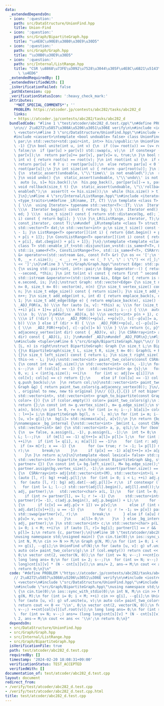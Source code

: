 ```yaml
---
data:
  _extendedDependsOn:
  - icon: ':question:'
    path: src/DataStructure/UnionFind.hpp
    title: Union-Find
  - icon: ':question:'
    path: src/Graph/BipartiteGraph.hpp
    title: "\u4E8C\u90E8\u30B0\u30E9\u30D5"
  - icon: ':question:'
    path: src/Graph/Graph.hpp
    title: "\u30B0\u30E9\u30D5"
  - icon: ':question:'
    path: src/Internal/ListRange.hpp
    title: "CSR \u8868\u73FE\u3092\u7528\u3044\u305F\u4E8C\u6B21\u5143\u914D\u5217\
      \ \u4ED6"
  _extendedRequiredBy: []
  _extendedVerifiedWith: []
  _isVerificationFailed: false
  _pathExtension: cpp
  _verificationStatusIcon: ':heavy_check_mark:'
  attributes:
    '*NOT_SPECIAL_COMMENTS*': ''
    PROBLEM: https://atcoder.jp/contests/abc282/tasks/abc282_d
    links:
    - https://atcoder.jp/contests/abc282/tasks/abc282_d
  bundledCode: "#line 1 \"test/atcoder/abc282_d.test.cpp\"\n#define PROBLEM \"https://atcoder.jp/contests/abc282/tasks/abc282_d\"\
    \n\n// 2\u8272\u5857\u308A\u5206\u3051\u306E verify\n\n#include <iostream>\n#include\
    \ <vector>\n#line 3 \"src/DataStructure/UnionFind.hpp\"\n#include <algorithm>\n\
    #include <cassert>\ntemplate <bool undoable= false> class UnionFind {\n std::vector<int>\
    \ par;\n std::vector<std::pair<int, int>> his;\npublic:\n UnionFind(int n): par(n,\
    \ -1) {}\n bool unite(int u, int v) {\n  if ((u= root(u)) == (v= root(v))) return\
    \ false;\n  if (par[u] > par[v]) std::swap(u, v);\n  if constexpr (undoable) his.emplace_back(v,\
    \ par[v]);\n  return par[u]+= par[v], par[v]= u, true;\n }\n bool same(int u,\
    \ int v) { return root(u) == root(v); }\n int root(int u) {\n  if constexpr (undoable)\
    \ return par[u] < 0 ? u : root(par[u]);\n  else return par[u] < 0 ? u : par[u]=\
    \ root(par[u]);\n }\n int size(int u) { return -par[root(u)]; }\n int time() const\
    \ {\n  static_assert(undoable, \"\\'time\\' is not enabled\");\n  return his.size();\n\
    \ }\n void undo() {\n  static_assert(undoable, \"\\'undo\\' is not enabled\");\n\
    \  auto [u, s]= his.back();\n  his.pop_back(), par[par[u]]-= s, par[u]= s;\n }\n\
    \ void rollback(size_t t) {\n  static_assert(undoable, \"\\'rollback\\' is not\
    \ enabled\");\n  assert(t <= his.size());\n  while (his.size() > t) undo();\n\
    \ }\n};\n#line 4 \"src/Internal/ListRange.hpp\"\n#include <iterator>\n#include\
    \ <type_traits>\n#define _LR(name, IT, CT) \\\n template <class T> struct name\
    \ { \\\n  using Iterator= typename std::vector<T>::IT; \\\n  Iterator bg, ed;\
    \ \\\n  Iterator begin() const { return bg; } \\\n  Iterator end() const { return\
    \ ed; } \\\n  size_t size() const { return std::distance(bg, ed); } \\\n  CT &operator[](int\
    \ i) const { return bg[i]; } \\\n }\n_LR(ListRange, iterator, T);\n_LR(ConstListRange,\
    \ const_iterator, const T);\n#undef _LR\ntemplate <class T> struct CSRArray {\n\
    \ std::vector<T> dat;\n std::vector<int> p;\n size_t size() const { return p.size()\
    \ - 1; }\n ListRange<T> operator[](int i) { return {dat.begin() + p[i], dat.begin()\
    \ + p[i + 1]}; }\n ConstListRange<T> operator[](int i) const { return {dat.cbegin()\
    \ + p[i], dat.cbegin() + p[i + 1]}; }\n};\ntemplate <template <class> class F,\
    \ class T> std::enable_if_t<std::disjunction_v<std::is_same<F<T>, ListRange<T>>,\
    \ std::is_same<F<T>, ConstListRange<T>>, std::is_same<F<T>, CSRArray<T>>>, std::ostream\
    \ &> operator<<(std::ostream &os, const F<T> &r) {\n os << '[';\n for (int _=\
    \ 0, __= r.size(); _ < __; ++_) os << (_ ? \", \" : \"\") << r[_];\n return os\
    \ << ']';\n}\n#line 3 \"src/Graph/Graph.hpp\"\nstruct Edge: std::pair<int, int>\
    \ {\n using std::pair<int, int>::pair;\n Edge &operator--() { return --first,\
    \ --second, *this; }\n int to(int v) const { return first ^ second ^ v; }\n friend\
    \ std::istream &operator>>(std::istream &is, Edge &e) { return is >> e.first >>\
    \ e.second, is; }\n};\nstruct Graph: std::vector<Edge> {\n size_t n;\n Graph(size_t\
    \ n= 0, size_t m= 0): vector(m), n(n) {}\n size_t vertex_size() const { return\
    \ n; }\n size_t edge_size() const { return size(); }\n size_t add_vertex() { return\
    \ n++; }\n size_t add_edge(int s, int d) { return emplace_back(s, d), size() -\
    \ 1; }\n size_t add_edge(Edge e) { return emplace_back(e), size() - 1; }\n#define\
    \ _ADJ_FOR(a, b) \\\n for (auto [u, v]: *this) a; \\\n for (size_t i= 0; i < n;\
    \ ++i) p[i + 1]+= p[i]; \\\n for (int i= size(); i--;) { \\\n  auto [u, v]= (*this)[i];\
    \ \\\n  b; \\\n }\n#define _ADJ(a, b) \\\n vector<int> p(n + 1), c(size() << !dir);\
    \ \\\n if (!dir) { \\\n  _ADJ_FOR((++p[u], ++p[v]), (c[--p[u]]= a, c[--p[v]]=\
    \ b)) \\\n } else if (dir > 0) { \\\n  _ADJ_FOR(++p[u], c[--p[u]]= a) \\\n } else\
    \ { \\\n  _ADJ_FOR(++p[v], c[--p[v]]= b) \\\n } \\\n return {c, p}\n CSRArray<int>\
    \ adjacency_vertex(int dir) const { _ADJ(v, u); }\n CSRArray<int> adjacency_edge(int\
    \ dir) const { _ADJ(i, i); }\n#undef _ADJ\n#undef _ADJ_FOR\n};\n#line 3 \"src/Graph/BipartiteGraph.hpp\"\
    \n#include <tuple>\n#line 6 \"src/Graph/BipartiteGraph.hpp\"\n// [0, L) is left,\
    \ [L, n) is right\nstruct BipartiteGraph: Graph {\n size_t L;\n BipartiteGraph()\
    \ {}\n BipartiteGraph(size_t L, size_t R, size_t m= 0): Graph(L + R, m), L(L)\
    \ {}\n size_t left_size() const { return L; }\n size_t right_size() const { return\
    \ this->n - L; }\n};\nstd::vector<int> paint_two_colors(const CSRArray<int> &adj)\
    \ {\n const int n= adj.size();\n std::vector<int> col(n, -1);\n for (int s= n;\
    \ s--;)\n  if (col[s] == -1) {\n   std::vector<int> q= {s};\n   for (int i= col[s]=\
    \ 0, v; i < (int)q.size(); ++i)\n    for (int u: adj[v= q[i]])\n     if (int c=\
    \ col[v]; col[u] == c) return {};\n     else if (col[u] == -1) col[u]= c ^ 1,\
    \ q.push_back(u);\n  }\n return col;\n}\nstd::vector<int> paint_two_colors(const\
    \ Graph &g) { return paint_two_colors(g.adjacency_vertex(0)); }\n// { BipartiteGraph\
    \ , original to new, new to original }\n// {{},{},{}} if not bipartite\nstd::tuple<BipartiteGraph,\
    \ std::vector<int>, std::vector<int>> graph_to_bipartite(const Graph &g, std::vector<int>\
    \ color= {}) {\n if (color.empty()) color= paint_two_colors(g);\n if (color.empty())\
    \ return {};\n const int n= g.vertex_size(), m= g.edge_size();\n std::vector<int>\
    \ a(n), b(n);\n int l= 0, r= n;\n for (int i= n; i--;) b[a[i]= color[i] ? --r\
    \ : l++]= i;\n BipartiteGraph bg(l, n - l, m);\n for (int i= m; i--;) {\n  auto\
    \ [u, v]= g[i];\n  bg[i]= std::minmax(a[u], a[v]);\n }\n return {bg, a, b};\n\
    }\nnamespace _bg_internal {\nstd::vector<int> _bm(int L, const CSRArray<int> &adj,\
    \ std::vector<int> &m) {\n std::vector<int> a, p, q(L);\n for (bool u= true; u;)\
    \ {\n  u= false, a.assign(L, -1), p.assign(L, -1);\n  int t= 0;\n  for (int l=\
    \ L; l--;)\n   if (m[l] == -1) q[t++]= a[l]= p[l]= l;\n  for (int i= 0; i < t;\
    \ ++i)\n   if (int l= q[i], x; m[a[l]] == -1)\n    for (int r: adj[l]) {\n   \
    \  if (x= m[r]; x == -1) {\n      for (u= true; r != -1; l= p[l]) m[r]= l, std::swap(m[l],\
    \ r);\n      break;\n     }\n     if (p[x] == -1) a[q[t++]= x]= a[p[x]= l];\n\
    \    }\n }\n return a;\n}\n}\ntemplate <bool lexical= false> std::pair<std::vector<int>,\
    \ std::vector<int>> bipartite_matching(const BipartiteGraph &bg, std::vector<int>\
    \ partner= {}) {\n const int L= bg.left_size(), M= bg.edge_size();\n if (partner.empty())\
    \ partner.assign(bg.vertex_size(), -1);\n assert(partner.size() == bg.vertex_size());\n\
    \ {\n  CSRArray<int> adj{std::vector<int>(M), std::vector<int>(L + 1)};\n  for\
    \ (auto [l, r]: bg) ++adj.p[l];\n  for (int i= 0; i < L; ++i) adj.p[i + 1]+= adj.p[i];\n\
    \  for (auto [l, r]: bg) adj.dat[--adj.p[l]]= r;\n  if constexpr (lexical) {\n\
    \   for (int l= L; l--;) std::sort(adj[l].begin(), adj[l].end());\n   _bg_internal::_bm(L,\
    \ adj, partner);\n   std::vector<char> a(L, 1);\n   for (int l= 0; l < L; ++l)\n\
    \    if (int r= partner[l], v= l; r != -1) {\n     std::vector<int> p(L, partner[v]=\
    \ partner[r]= -1), c(adj.p.begin(), adj.p.begin() + L);\n     for (p[v]= -2;;)\
    \ {\n      if (c[v] == adj.p[v + 1]) v= p[v];\n      else if (int u= partner[r=\
    \ adj.dat[c[v]++]]; u == -1) {\n       for (; r != -1; v= p[v]) partner[r]= v,\
    \ std::swap(partner[v], r);\n       break;\n      } else if (a[u] && p[u] == -1)\
    \ p[u]= v, v= u;\n     }\n     a[l]= 0;\n    }\n  } else _bg_internal::_bm(L,\
    \ adj, partner);\n }\n std::vector<int> c;\n std::vector<char> p(L);\n for (int\
    \ i= 0; i < M; ++i)\n  if (auto [l, r]= bg[i]; partner[l] == r && !p[l]) c.push_back(i),\
    \ p[l]= 1;\n return {c, partner};\n}\n#line 10 \"test/atcoder/abc282_d.test.cpp\"\
    \nusing namespace std;\nsigned main() {\n cin.tie(0);\n ios::sync_with_stdio(0);\n\
    \ int N, M;\n cin >> N >> M;\n Graph g(N, M);\n for (int i= 0; i < M; ++i) cin\
    \ >> g[i], --g[i];\n UnionFind uf(N);\n for (auto [u, v]: g) uf.unite(u, v);\n\
    \ auto col= paint_two_colors(g);\n if (col.empty()) return cout << 0 << '\\n',\
    \ 0;\n vector cnt(2, vector(N, 0));\n for (int v= N; v--;) ++cnt[col[v]][uf.root(v)];\n\
    \ long long ans= 0;\n for (int s= 2; s--;)\n  for (int v= N; v--;) ans+= (long\
    \ long)cnt[s][v] * (N - cnt[s][v]);\n ans/= 2, ans-= M;\n cout << ans << '\\n';\n\
    \ return 0;\n}\n"
  code: "#define PROBLEM \"https://atcoder.jp/contests/abc282/tasks/abc282_d\"\n\n\
    // 2\u8272\u5857\u308A\u5206\u3051\u306E verify\n\n#include <iostream>\n#include\
    \ <vector>\n#include \"src/DataStructure/UnionFind.hpp\"\n#include \"src/Graph/Graph.hpp\"\
    \n#include \"src/Graph/BipartiteGraph.hpp\"\nusing namespace std;\nsigned main()\
    \ {\n cin.tie(0);\n ios::sync_with_stdio(0);\n int N, M;\n cin >> N >> M;\n Graph\
    \ g(N, M);\n for (int i= 0; i < M; ++i) cin >> g[i], --g[i];\n UnionFind uf(N);\n\
    \ for (auto [u, v]: g) uf.unite(u, v);\n auto col= paint_two_colors(g);\n if (col.empty())\
    \ return cout << 0 << '\\n', 0;\n vector cnt(2, vector(N, 0));\n for (int v= N;\
    \ v--;) ++cnt[col[v]][uf.root(v)];\n long long ans= 0;\n for (int s= 2; s--;)\n\
    \  for (int v= N; v--;) ans+= (long long)cnt[s][v] * (N - cnt[s][v]);\n ans/=\
    \ 2, ans-= M;\n cout << ans << '\\n';\n return 0;\n}"
  dependsOn:
  - src/DataStructure/UnionFind.hpp
  - src/Graph/Graph.hpp
  - src/Internal/ListRange.hpp
  - src/Graph/BipartiteGraph.hpp
  isVerificationFile: true
  path: test/atcoder/abc282_d.test.cpp
  requiredBy: []
  timestamp: '2024-02-20 18:08:31+09:00'
  verificationStatus: TEST_ACCEPTED
  verifiedWith: []
documentation_of: test/atcoder/abc282_d.test.cpp
layout: document
redirect_from:
- /verify/test/atcoder/abc282_d.test.cpp
- /verify/test/atcoder/abc282_d.test.cpp.html
title: test/atcoder/abc282_d.test.cpp
---
```

